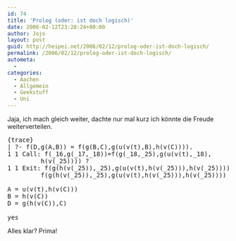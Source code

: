```yaml
---
id: 74
title: 'Prolog (oder: ist doch logisch)'
date: 2006-02-12T23:28:24+00:00
author: Jojo
layout: post
guid: http://heipei.net/2006/02/12/prolog-oder-ist-doch-logisch/
permalink: /2006/02/12/prolog-oder-ist-doch-logisch/
autometa:
  - 
categories:
  - Aachen
  - Allgemein
  - Geekstuff
  - Uni
---
```

Jaja, ich mach gleich weiter, dachte nur mal kurz ich könnte die Freude weiterverteilen.

<pre>{trace}
| ?- f(D,g(A,B)) = f(g(B,C),g(u(v(t),B),h(v(C)))).
1 1 Call: f(_16,g(_17,_18))=f(g(_18,_25),g(u(v(t),_18),
         h(v(_25)))) ? 
1 1 Exit: f(g(h(v(_25)),_25),g(u(v(t),h(v(_25))),h(v(_25))))=
         f(g(h(v(_25)),_25),g(u(v(t),h(v(_25))),h(v(_25)))) ? 

A = u(v(t),h(v(C)))
B = h(v(C))
D = g(h(v(C)),C)

yes
</pre>

Alles klar? Prima!